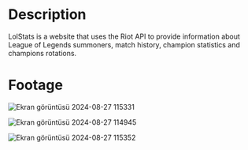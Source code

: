 # Description
LolStats is a website that uses the Riot API to provide information about League of Legends summoners, match history, champion statistics and champions rotations.
# Footage
![Ekran görüntüsü 2024-08-27 115331](https://github.com/user-attachments/assets/bfd5cc95-b3ea-40e9-a705-27aa8af6bd88)

![Ekran görüntüsü 2024-08-27 114945](https://github.com/user-attachments/assets/14399808-55ce-43c9-962c-a9d70dcb081b)

![Ekran görüntüsü 2024-08-27 115352](https://github.com/user-attachments/assets/a4592c27-bdb5-4c48-9413-55a88db5e8a4)
